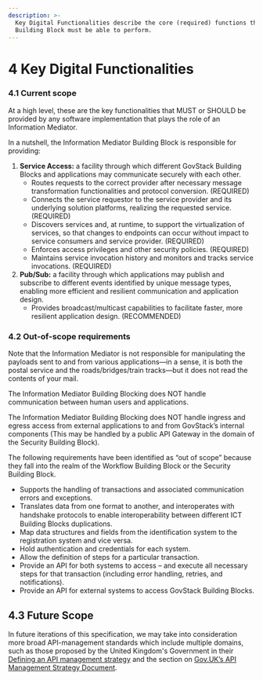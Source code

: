 ```yaml
---
description: >-
  Key Digital Functionalities describe the core (required) functions that this
  Building Block must be able to perform.
---
```


# 4 Key Digital Functionalities

### 4.1 Current scope

At a high level, these are the key functionalities that MUST or SHOULD be provided by any software implementation that plays the role of an Information Mediator.&#x20;

In a nutshell, the Information Mediator Building Block is responsible for providing:

1. **Service Access:** a facility through which different GovStack Building Blocks and applications may communicate securely with each other.
   * Routes requests to the correct provider after necessary message transformation functionalities and protocol conversion. (REQUIRED)
   * Connects the service requestor to the service provider and its underlying solution platforms, realizing the requested service. (REQUIRED)
   * Discovers services and, at runtime, to support the virtualization of services, so that changes to endpoints can occur without impact to service consumers and service provider. (REQUIRED)
   * Enforces access privileges and other security policies. (REQUIRED)
   * Maintains service invocation history and monitors and tracks service invocations. (REQUIRED)
2. **Pub/Sub:** a facility through which applications may publish and subscribe to different events identified by unique message types, enabling more efficient and resilient communication and application design.
   * Provides broadcast/multicast capabilities to facilitate faster, more resilient application design. (RECOMMENDED)

### 4.2 Out-of-scope requirements

Note that the Information Mediator is not responsible for manipulating the payloads sent to and from various applications—in a sense, it is both the postal service and the roads/bridges/train tracks—but it does not read the contents of your mail.

The Information Mediator Building Blocking does NOT handle communication between human users and applications.

The Information Mediator Building Blocking does NOT handle ingress and egress access from external applications to and from GovStack’s internal components (This may be handled by a public API Gateway in the domain of the Security Building Block).

The following requirements have been identified as “out of scope” because they fall into the realm of the Workflow Building Block or the Security Building Block.

* Supports the handling of transactions and associated communication errors and exceptions.
* Translates data from one format to another, and interoperates with handshake protocols to enable interoperability between diﬀerent ICT Building Blocks duplications.
* Map data structures and fields from the identification system to the registration system and vice versa.
* Hold authentication and credentials for each system.
* Allow the definition of steps for a particular transaction.
* Provide an API for both systems to access – and execute all necessary steps for that transaction (including error handling, retries, and notifications).
* Provide an API for external systems to access GovStack Building Blocks.

## **4.3 Future Scope**

In future iterations of this specification, we may take into consideration more broad API-management standards which include multiple domains, such as those proposed by the United Kingdom's Government in their [Defining an API management strategy](https://www.gov.uk/guidance/defining-an-api-management-strategy) and the section on [Gov.UK’s API Management Strategy Document](4-key-digital-functionalities.md#4.3.3.2-gov.uks-api-management-strategy-document).
